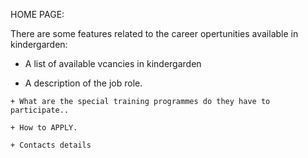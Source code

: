 HOME PAGE:

There are some features related to the career opertunities available in
kindergarden: 

   +  A list of available vcancies in kindergarden

   + A description of the job role.

    + What are the special training programmes do they have to participate..

    + How to APPLY.

    + Contacts details